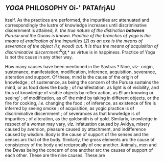 ## *YOGA* **PHILOSOPHY Oi-' PATAfrjAU**

itself. As the practices are performed, the impurities arc attenuated and correspondingly the lustre of knowledge increases until discriminative discernment is attained, i\\*. the true nature of the distinction **between** Purusa and the Gunas is known. Practice of the branches of yoga is the means of eradication of the impurities (2) as an axe is the means of severance of the object (i.r, wood) cut. It is thus the means of acquisition of discriminative discernment*<sup>&</sup>gt;* as virtue is in happiness. Practice of Yoga is not the cause in any other way.

How many causes have been mentioned in the Sastras ? Nine, *viz-* origin, sustenance, manifestation, modification, inference, acquisition, severance, alteration and support. Of these, mind is the cause of the origin of knowledge ; of sustenance, as being the concern of the Purusa sustains the mind, or as food does the body ; of manifestation, as light is of visibility, and thus of knowledge of visible objects by reflex action, as £I am knowing or seeing' ; of modification, as oT the mind by taking in different objects, or the fire for cooking, *i.e.* changing the food ; of inference, as existence of fire is inferred by seeing smoke ; of acquisition, as yogic practice is of discriminative discernment ; of severances as that knowledge is of impurities ; of alteration, as the goldsmith is of gold. Similarly, knowledge in respect of a woman may vary, *viz*. infatuation caused by Avidya, misery caused by aversion, pleasure caused by attachment, and indifference caused by wisdom. Body is the cause of support of the senses and the senses arc that of the body. Similarly, the gross elements arc the cause of consistency of the body and reciprocally of one another. Animals, men and the Devas being the concern of one another arc the causes of support of each other. These are the nine causes. These are